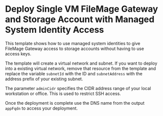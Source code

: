 # Deploy Single VM FileMage Gateway and Storage Account with Managed System Identity Access

This template shows how to use managed system identities to give FileMage Gateway access to storage accounts without having to use access keys.

The template will create a virtual network and subnet. If you want to deploy into a existing virtual network, remove that resource from the template and replace the variable `subnetId` with the ID and `subnetAddress` with the address prefix of your existing subnet.

The parameter `adminCidr` specifies the CIDR address range of your local workstation or office. This is used to restrict SSH access.

Once the deployment is complete use the DNS name from the output `appFqdn` to access your deployment.
